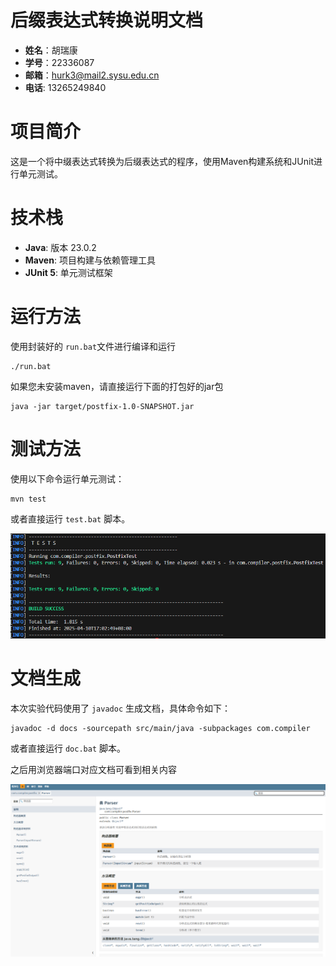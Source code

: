 # 后缀表达式转换说明文档

- **姓名**：胡瑞康
- **学号**：22336087
- **邮箱**：hurk3@mail2.sysu.edu.cn
- **电话**: 13265249840

# 项目简介
这是一个将中缀表达式转换为后缀表达式的程序，使用Maven构建系统和JUnit进行单元测试。

# 技术栈

- **Java**: 版本 23.0.2
- **Maven**: 项目构建与依赖管理工具
- **JUnit 5**: 单元测试框架


# 运行方法

使用封装好的 `run.bat`文件进行编译和运行

```shell
./run.bat
```

如果您未安装maven，请直接运行下面的打包好的jar包

```
java -jar target/postfix-1.0-SNAPSHOT.jar
```
# 测试方法

使用以下命令运行单元测试：

```
mvn test
```

或者直接运行 `test.bat` 脚本。

![](./img/mvntest.png)

# 文档生成

本次实验代码使用了 `javadoc` 生成文档，具体命令如下：

```shell
javadoc -d docs -sourcepath src/main/java -subpackages com.compiler
```

或者直接运行 `doc.bat` 脚本。

之后用浏览器端口对应文档可看到相关内容

![](./img/javadoc.png)